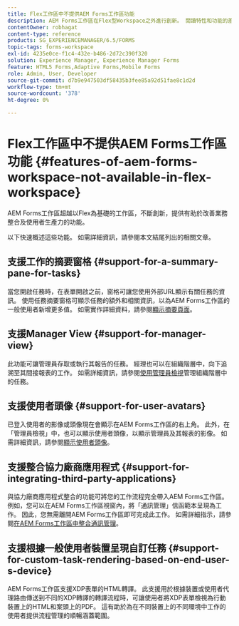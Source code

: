 ```yaml
---
title: Flex工作區中不提供AEM Forms工作區功能
description: AEM Forms工作區在Flex型Workspace之外進行創新。 閱讀特性和功能的差異。
contentOwner: robhagat
content-type: reference
products: SG_EXPERIENCEMANAGER/6.5/FORMS
topic-tags: forms-workspace
exl-id: 4235e0ce-f1c4-432e-b486-2d72c390f320
solution: Experience Manager, Experience Manager Forms
feature: HTML5 Forms,Adaptive Forms,Mobile Forms
role: Admin, User, Developer
source-git-commit: d7b9e947503df58435b3fee85a92d51fae8c1d2d
workflow-type: tm+mt
source-wordcount: '378'
ht-degree: 0%

---
```


# Flex工作區中不提供AEM Forms工作區功能 {#features-of-aem-forms-workspace-not-available-in-flex-workspace}

AEM Forms工作區超越以Flex為基礎的工作區，不斷創新，提供有助於改善業務整合及使用者生產力的功能。

以下快速概述這些功能。 如需詳細資訊，請參閱本文結尾列出的相關文章。

## 支援工作的摘要窗格 {#support-for-a-summary-pane-for-tasks}

當您開啟任務時，在表單開啟之前，窗格可讓您使用外部URL顯示有關任務的資訊。 使用任務摘要窗格可顯示任務的額外和相關資訊，以為AEM Forms工作區的一般使用者新增更多值。 如需實作詳細資料，請參閱[顯示摘要頁面](/help/forms/using/displaying-information-task-summary-pane.md)。

## 支援Manager View {#support-for-manager-view}

此功能可讓管理員存取或執行其報告的任務。 經理也可以在組織階層中，向下追溯至其間接報表的工作。 如需詳細資訊，請參閱[使用管理員檢視](/help/forms/using/tasks-organizational-hierarchy-using-manager.md)管理組織階層中的任務。

## 支援使用者頭像 {#support-for-user-avatars}

已登入使用者的影像或頭像現在會顯示在AEM Forms工作區的右上角。 此外，在「管理員檢視」中，也可以顯示使用者頭像，以顯示管理員及其報表的影像。 如需詳細資訊，請參閱[顯示使用者頭像](/help/forms/using/displaying-user-avatar.md)。

## 支援整合協力廠商應用程式 {#support-for-integrating-third-party-applications}

與協力廠商應用程式整合的功能可將您的工作流程完全帶入AEM Forms工作區。 例如，您可以在AEM Forms工作區視窗內，將「通訊管理」信函範本呈現為工作。 因此，您無需離開AEM Forms工作區即可完成此工作。 如需詳細指示，請參閱[在AEM Forms工作區中整合通訊管理](/help/forms/using/integrating-correspondence-management-html-workspace.md)。

## 支援根據一般使用者裝置呈現自訂任務 {#support-for-custom-task-rendering-based-on-end-user-s-device}

AEM Forms工作區支援XDP表單的HTML轉譯。 此支援用於根據裝置或使用者代理路由傳送到不同的XDP轉譯的轉譯流程時，可讓使用者將XDP表單檢視為行動裝置上的HTML和案頭上的PDF。 這有助於為在不同裝置上的不同環境中工作的使用者提供流程管理的順暢涵蓋範圍。
